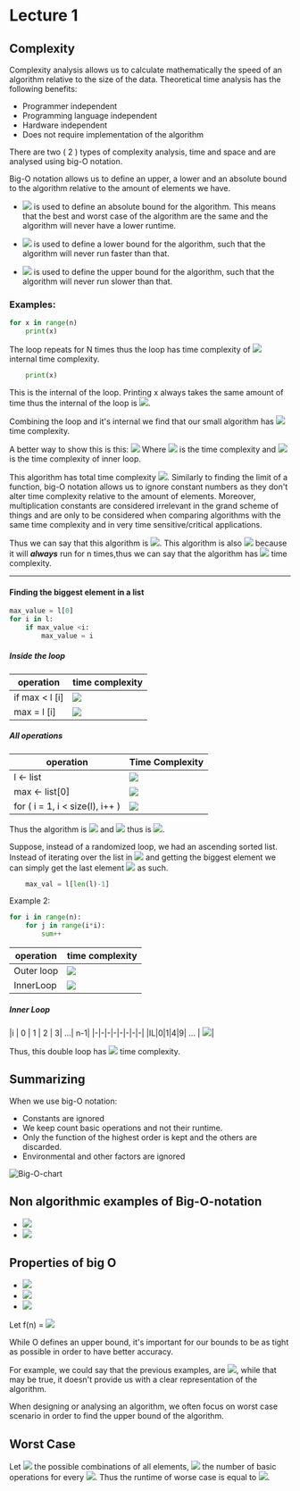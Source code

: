 # Lecture 1
  
  
## Complexity
  
  
Complexity analysis allows us to calculate mathematically the speed of an algorithm relative to the size of the data.
Theoretical time analysis has the following benefits:
  
* Programmer independent
* Programming language independent
* Hardware independent
* Does not require implementation of the algorithm
  
There are two ( 2 ) types of complexity analysis, time and space and are analysed using big-O notation.
  
Big-O notation allows us to define an upper, a lower and an absolute bound to the algorithm relative to the amount of elements we have.
  
* <img src="https://latex.codecogs.com/gif.latex?&#x5C;Theta"/> is used to define an absolute bound for the algorithm. This means that the best and worst case of the algorithm are the same and the algorithm will never have a lower runtime.
  
* <img src="https://latex.codecogs.com/gif.latex?&#x5C;Omega"/> is used to define a lower bound for the algorithm, such that the algorithm will never run faster than that.
* <img src="https://latex.codecogs.com/gif.latex?{O}"/> is used to define the upper bound for the algorithm, such that the algorithm will never run slower than that.
  
### Examples:
  
  
```python
for x in range(n)
    print(x)
```
  
The loop repeats for  N times thus the loop has time complexity of <img src="https://latex.codecogs.com/gif.latex?O(n)%20&#x5C;times"/> internal time complexity.
  
```python
    print(x)
```
  
This is the internal of the loop. Printing x always takes the same amount of time thus the internal of the loop is <img src="https://latex.codecogs.com/gif.latex?O(1)"/>.
  
Combining the loop and it's internal we find that our small algorithm has <img src="https://latex.codecogs.com/gif.latex?O(n)%20{&#x5C;times}%20O(1)%20=%20O(n)"/> time complexity. 
  
A better way to show this is this:
<img src="https://latex.codecogs.com/gif.latex?T=%20&#x5C;Sigma_{i=1}^n%20IL%20=%20&#x5C;Sigma_{i=1}^n%201%20=%20O(n)"/>
Where <img src="https://latex.codecogs.com/gif.latex?T"/> is the time complexity and <img src="https://latex.codecogs.com/gif.latex?IL"/> is the time complexity of inner loop.
  
This algorithm has total time complexity <img src="https://latex.codecogs.com/gif.latex?O(1)+O(n)%20=%20O(n+1)"/>.
Similarly to finding the limit of a function, big-O notation allows us to ignore constant numbers as they don't alter time complexity relative to the amount of elements. Moreover, multiplication constants are considered irrelevant in the grand scheme of things and are only to be considered when comparing algorithms with the same time complexity and in very time sensitive/critical applications.
  
Thus we can say that this algorithm is <img src="https://latex.codecogs.com/gif.latex?{O(n)}"/>.
This algorithm is also <img src="https://latex.codecogs.com/gif.latex?&#x5C;Omega(n)"/> because it will ***always*** run for n times,thus we can say that the algorithm has <img src="https://latex.codecogs.com/gif.latex?&#x5C;Theta(n)"/> time complexity.
___
  
#### Finding the biggest element in a list
  
  
```python
max_value = l[0]
for i in l:
    if max_value <i:
        max_value = i
```
  
##### Inside the loop
  
  
|operation|time complexity|
|---------|---------------|
|if max < l [i] | <img src="https://latex.codecogs.com/gif.latex?O(1)"/>
|max = l [i]|<img src="https://latex.codecogs.com/gif.latex?O(1)"/>
  
##### All operations
  
  
| operation|Time Complexity |    
|--------|------------------|
|l <- list| <img src="https://latex.codecogs.com/gif.latex?{O(1)}"/>|
|max <- list[0] | <img src="https://latex.codecogs.com/gif.latex?O(1)"/>|
|for ( i = 1, i < size(l), i++ )| <img src="https://latex.codecogs.com/gif.latex?{O(n)%20&#x5C;times%20IL%20=%20&#x5C;Sigma_{i=1}^n%20IL}%20=%20&#x5C;Sigma_{i=1}^n%201%20=%20O(n)"/>
  
Thus the algorithm is <img src="https://latex.codecogs.com/gif.latex?{O(n)}"/> and <img src="https://latex.codecogs.com/gif.latex?{&#x5C;Omega(n)}"/> thus is <img src="https://latex.codecogs.com/gif.latex?{&#x5C;Theta(n)}"/>.
  
Suppose, instead of a randomized loop, we had an ascending sorted list. Instead of iterating over the list in <img src="https://latex.codecogs.com/gif.latex?{&#x5C;Theta(n)}"/> and getting the biggest element we can simply get the last element <img src="https://latex.codecogs.com/gif.latex?{&#x5C;Theta(1)}"/> as such.
  
```python
    max_val = l[len(l)-1] 
```
  
  
Example 2:
```python
for i in range(n):
    for j in range(i*i):
        sum++
```
  
|operation| time complexity|
|-|-|
|Outer loop|<img src="https://latex.codecogs.com/gif.latex?{&#x5C;Sigma_{i=1}^nInnerLoop}"/>|
|InnerLoop|<img src="https://latex.codecogs.com/gif.latex?{&#x5C;Sigma_{j=1}^{i^2}1}"/>|
  
##### Inner Loop
  
  
|i | 0 | 1 | 2 | 3| ...| n-1|
|-|-|-|-|-|-|-|-|
|IL|0|1|4|9| ... | <img src="https://latex.codecogs.com/gif.latex?{(n-1)^2}"/>|
  
Thus, this double loop has <img src="https://latex.codecogs.com/gif.latex?{&#x5C;Theta(n*(n^2+2+1))=&#x5C;Theta(N^3)}"/> time complexity.
  
## Summarizing
  
  
When we use big-O notation:
  
* Constants are ignored
* We keep count basic operations and not their runtime.
* Only the function of the highest order is kept and the others are discarded.
* Environmental and other factors are ignored
  
![Big-O-chart](../../images/big-O-chart.png )
  
## Non algorithmic examples of Big-O-notation
  
  
* <img src="https://latex.codecogs.com/gif.latex?{7*n*lnn%20+%20n^2}%20=%20O(n^2)"/>
* <img src="https://latex.codecogs.com/gif.latex?{20*n^3%20+%20nlogn%20+%205%20+%2023n^2}%20=%20O(n^3)"/>
  
## Properties of big O
  
  
* <img src="https://latex.codecogs.com/gif.latex?{O(X+Y)%20=%20O(X)+O(Y)}%20&#x5C;in%20max(O(X),O(Y))"/>
* <img src="https://latex.codecogs.com/gif.latex?{O(X*Y)%20=%20O(X)*O(Y)%20&#x5C;in%20O(X*Y)}"/>
* <img src="https://latex.codecogs.com/gif.latex?{O(cX)%20=%20O(X)}"/>
  
Let f(n) = <img src="https://latex.codecogs.com/gif.latex?{16*n+20n^2%20+%203logn%20+%208%20=%20O(n%20+%20n^2%20+logn%20+8)%20=%20O(n%20+%20n^2%20+%20logn)%20=%20O(n^2)%20}"/>
  
While O defines an upper bound, it's important for our bounds to be as tight as possible in order to have better accuracy.
  
For example, we could say that the previous examples, are <img src="https://latex.codecogs.com/gif.latex?O(n^4)"/>, while that may be true, it doesn't provide us with a clear representation of the algorithm.
  
When designing or analysing an algorithm, we often focus on worst case scenario in order to find the upper bound of the algorithm.
  
## Worst Case
  
  
Let <img src="https://latex.codecogs.com/gif.latex?D_n"/> the possible combinations of all elements, <img src="https://latex.codecogs.com/gif.latex?t(I)"/> the number of basic operations for every <img src="https://latex.codecogs.com/gif.latex?i%20&#x5C;in%20D_n"/>. Thus the runtime of worse case is equal  to <img src="https://latex.codecogs.com/gif.latex?max%20&#x5C;{%20t(I)%20|%20I%20&#x5C;in%20D_n&#x5C;}"/>.
  